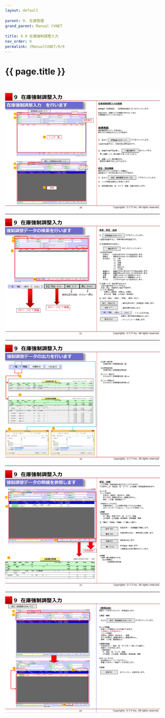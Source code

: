 ```yaml
---
layout: default

parent: 9. 在庫管理
grand_parent: Manual CVNET

title: 9.9 在庫強制調整入力
nav_order: 9
permalink: /ManualCVNET/9/9
---
```


# {{ page.title }} <br/><br/>


<a href="/img/ZaikoKanri/ZK31.PNG" target="_blank">
<img src="/img/ZaikoKanri/ZK31.PNG" alt="login image"></a>

---

<a href="/img/ZaikoKanri/ZK32.PNG" target="_blank">
<img src="/img/ZaikoKanri/ZK32.PNG" alt="login image">

---

<a href="/img/ZaikoKanri/ZK33.PNG" target="_blank">
<img src="/img/ZaikoKanri/ZK33.PNG" alt="login image"></a>

---

<a href="/img/ZaikoKanri/ZK34.PNG" target="_blank">
<img src="/img/ZaikoKanri/ZK34.PNG" alt="login image"></a>

---

<a href="/img/ZaikoKanri/ZK35.PNG" target="_blank">
<img src="/img/ZaikoKanri/ZK35.PNG" alt="login image"></a>